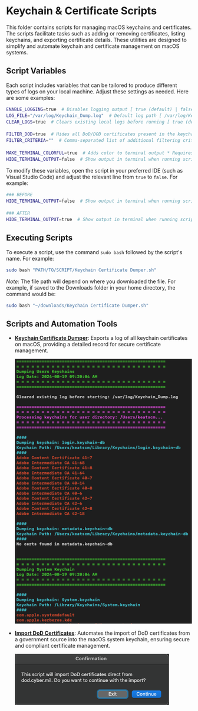 # Keychain & Certificate Scripts

This folder contains scripts for managing macOS keychains and certificates. The scripts facilitate tasks such as adding or removing certificates, listing keychains, and exporting certificate details. These utilities are designed to simplify and automate keychain and certificate management on macOS systems.

## Script Variables

Each script includes variables that can be tailored to produce different types of logs on your local machine. Adjust these settings as needed. Here are some examples:

```bash
ENABLE_LOGGING=true  # Disables logging output [ true (default) | false ]
LOG_FILE="/var/log/Keychain_Dump.log"  # Default log path [ /var/log/Keychain_Dump.log ]
CLEAR_LOGS=true  # Clears existing local logs before running [ true (default) | false ]

FILTER_DOD=true  # Hides all DoD/DOD certificates present in the keychains
FILTER_CRITERIA=""  # Comma-separated list of additional filtering criteria, e.g., "apple,adobe"

MAKE_TERMINAL_COLORFUL=true  # Adds color to terminal output * Requires HIDE_RESULTS_IN_TERMINAL=false * [ true (default) | false ]
HIDE_TERMINAL_OUTPUT=false  # Show output in terminal when running script locally [ true | false (default) ]
```

To modify these variables, open the script in your preferred IDE (such as Visual Studio Code) and adjust the relevant line from `true` to `false`. For example:

```bash
### BEFORE
HIDE_TERMINAL_OUTPUT=false  # Show output in terminal when running script locally [ true | false (default) ]

### AFTER
HIDE_TERMINAL_OUTPUT=true  # Show output in terminal when running script locally [ true | false (default) ]
```

## Executing Scripts

To execute a script, use the command `sudo bash` followed by the script's name. For example:

```bash
sudo bash "PATH/TO/SCRIPT/Keychain Certificate Dumper.sh"
```

*Note:* The file path will depend on where you downloaded the file. For example, if saved to the Downloads folder in your home directory, the command would be:

```bash
sudo bash "~/downloads/Keychain Certificate Dumper.sh"
```

## Scripts and Automation Tools

- **[Keychain Certificate Dumper](https://github.com/cocopuff2u/MacOS_GOV_Scripts/blob/3e83adc3971d9b66e50a161ddfad439137c63f0e/Keychain%20%26%20Certificates%20Scripts/Keychain%20Certificate%20Dumper.sh)**: Exports a log of all keychain certificates on macOS, providing a detailed record for secure certificate management.

  ![Keychain Certificate Dumper](https://github.com/cocopuff2u/MacOS_GOV_Scripts/blob/3e83adc3971d9b66e50a161ddfad439137c63f0e/Keychain%20%26%20Certificates%20Scripts/images/Example_Keychain_Dump.png)

- **[Import DoD Certificates](https://github.com/cocopuff2u/MacOS_GOV_Scripts/blob/3e83adc3971d9b66e50a161ddfad439137c63f0e/Keychain%20%26%20Certificates%20Scripts/Import_DoD_Certs.sh)**: Automates the import of DoD certificates from a government source into the macOS system keychain, ensuring secure and compliant certificate management.

  ![Import DoD Certificates](https://github.com/cocopuff2u/MacOS_GOV_Scripts/blob/3e83adc3971d9b66e50a161ddfad439137c63f0e/Keychain%20%26%20Certificates%20Scripts/images/Example_Import_DoD.png)
